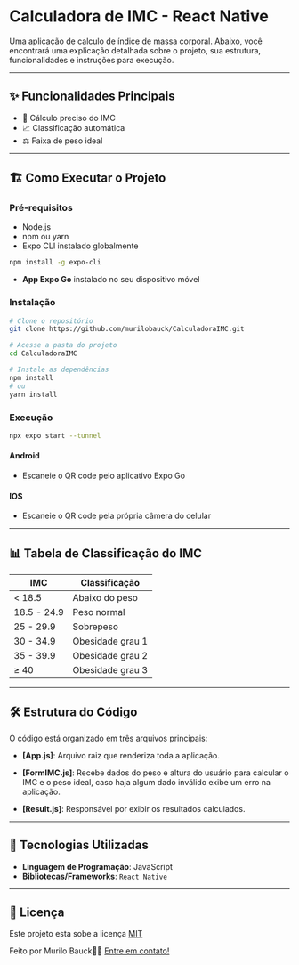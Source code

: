 # Calculadora de IMC - React Native

Uma aplicação de calculo de índice de massa corporal. Abaixo, você encontrará uma explicação detalhada sobre o projeto, sua estrutura, funcionalidades e instruções para execução.

---

## ✨ Funcionalidades Principais

- 🧮 Cálculo preciso do IMC
- 📈 Classificação automática
- ⚖️ Faixa de peso ideal

---

## 🏗️ Como Executar o Projeto

### Pré-requisitos
- Node.js
- npm ou yarn
- Expo CLI instalado globalmente
```bash
npm install -g expo-cli
```
- **App Expo Go** instalado no seu dispositivo móvel

### Instalação
```bash
# Clone o repositório
git clone https://github.com/murilobauck/CalculadoraIMC.git

# Acesse a pasta do projeto
cd CalculadoraIMC

# Instale as dependências
npm install
# ou
yarn install
```

### Execução
```bash
npx expo start --tunnel
```
#### Android
- Escaneie o QR code pelo aplicativo Expo Go

#### IOS
- Escaneie o QR code pela própria câmera do celular

---

## 📊 Tabela de Classificação do IMC

| IMC            |  Classificação     |
|----------------|--------------------|
| < 18.5         |  Abaixo do peso    |
| 18.5 - 24.9    |  Peso normal       |
| 25 - 29.9      |  Sobrepeso         |
| 30 - 34.9      |  Obesidade grau 1  |
| 35 - 39.9      |  Obesidade grau 2  |
| ≥ 40           |  Obesidade grau 3  |

---


## 🛠️ Estrutura do Código

O código está organizado em três arquivos principais:

- **[App.js]**: Arquivo raiz que renderiza toda a aplicação.

- **[FormIMC.js]**: Recebe dados do peso e altura do usuário para calcular o IMC e o peso ideal, caso haja algum dado inválido exibe um erro na aplicação.

- **[Result.js]**: Responsável por exibir os resultados calculados.

---

## 🚀 Tecnologias Utilizadas

- **Linguagem de Programação**: JavaScript
- **Bibliotecas/Frameworks**: `React Native`

---

## 📝 Licença

Este projeto esta sobe a licença [MIT](https://github.com/murilobauck/ATVDS01/blob/main/LICENSE)

Feito por Murilo Bauck👋🏽 [Entre em contato!](https://www.linkedin.com/in/murilo-bauck-515958306/)